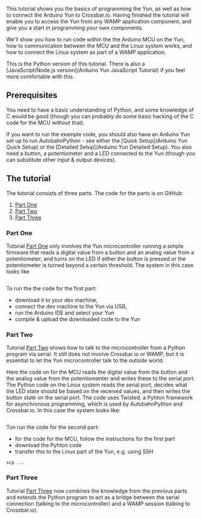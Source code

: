 <div class="topimage_container">
   <img class="topimage" src="../../static/img/iotcookbook/yun_tutorial_hardware.jpg" alt="">
</div>

This tutorial shows you the basics of programming the Yun, as well as how to connect the Arduino Yun to Crossbar.io. Having finished the tutorial will enable you to access the Yun from any WAMP application component, and give you a start in programming your own components.

We'll show you how to run code within the the Arduino MCU on the Yun, how to communication between the MCU and the Linux system works, and how to connect the Linux system as part of a WAMP application.

This is the Python version of this tutorial. There is also a [JavaScript/Node.js version](Arduino Yun JavaScript Tutorial) if you feel more comfortable with this.

## Prerequisites

You need to have a basic understanding of Python, and some knowledge of C would be good (though you can probably do some basic hacking of the C code for the MCU without that).

If you want to run the example code, you should also have an Arduino Yun set up to run AutobahnPython - see either the [Quick Setup](Arduino Yun Quick Setup) or the [Detailed Setup](Arduino Yun Detailed Setup). You also need a button, a potentiometer and a LED connected to the Yun (though you can substitute other input & output devices).

## The tutorial

The tutorial consists of three parts. The code for the parts is on GitHub:

1. [Part One](https://github.com/crossbario/crossbarexamples/tree/master/iotcookbook/device/yun/tutorial/tutorial1)
2. [Part Two](https://github.com/crossbario/crossbarexamples/tree/master/iotcookbook/device/yun/tutorial/tutorial2)
3. [Part Three](https://github.com/crossbario/crossbarexamples/tree/master/iotcookbook/device/yun/tutorial/tutorial3)

### Part One

Tutorial [Part One](https://github.com/crossbario/crossbarexamples/tree/master/iotcookbook/device/yun/tutorial/tutorial1) only involves the Yun microcontroller running a simple firmware that reads a digital value from a button and an analog value from a potentiometer, and turns on the LED if either the button is pressed or the potentiometer is turned beyond a certain threshold. The system in this case looks like

<img src="../../static/img/iotcookbook/yun_tutorial_part1.jpg" alt="" />

To run the the code for the first part:

* download it to your dev machine,
* connect the dev machine to the Yun via USB,
* run the Arduino IDE and select your Yun
* compile & upload the downloaded code to the Yun

### Part Two

Tutorial [Part Two](https://github.com/crossbario/crossbarexamples/tree/master/iotcookbook/device/yun/tutorial/tutorial2) shows how to talk to the microcontroller from a Python program via serial. It still does not involve Crossbar.io or WAMP, but it is essential to let the Yun microcontroller talk to the outside world.

Here the code on for the MCU reads the digital value from the button and the analog value from the potentiomenter and writes these to the serial port. The Python code on the Linux system reads the serial port, decides what the LED state should be based on the received values, and then writes the button state on the serial port. The code uses Twisted, a Pyhton framework for asynchronous programming, which is used by AutobahnPython and Crossbar.io. In this case the system looks like:

<img src="../../static/img/iotcookbook/yun_tutorial_part2.jpg" alt="" />

Tun run the code for the second part:

* for the code for the MCU, follow the instructions for the first part
* download the Pyhton code
* transfer this to the Linux part of the Yun, e.g. using SSH

```shell
scp ...
```

### Part Three

Tutorial [Part Three](https://github.com/crossbario/crossbarexamples/tree/master/iotcookbook/device/yun/tutorial/tutorial3) now combines the knowledge from the previous parts and extends the Python program to act as a bridge between the serial connection (talking to the microcontroller) and a WAMP session (talking to Crossbar.io).

<img src="../../static/img/iotcookbook/yun_tutorial_part3.jpg" alt="" />
